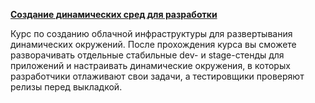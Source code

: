 [**Создание динамических сред для разработки**](/training/devops)

Курс по созданию облачной инфраструктуры для развертывания динамических окружений. После прохождения курса вы сможете разворачивать отдельные стабильные dev- и stage-стенды для приложений и настраивать динамические окружения, в которых разработчики отлаживают свои задачи, а тестировщики проверяют релизы перед выкладкой.